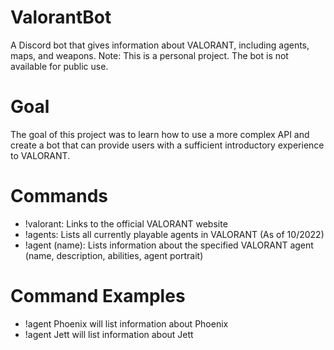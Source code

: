 # ValorantBot
A Discord bot that gives information about VALORANT, including agents, maps, and weapons. 
Note: This is a personal project. The bot is not available for public use.

# Goal
The goal of this project was to learn how to use a more complex API and create a bot that 
can provide users with a sufficient introductory experience to VALORANT. 

# Commands
- !valorant: Links to the official VALORANT website
- !agents: Lists all currently playable agents in VALORANT (As of 10/2022)
- !agent (name): Lists information about the specified VALORANT agent (name, description, abilities, agent portrait)

# Command Examples
- !agent Phoenix will list information about Phoenix
- !agent Jett will list information about Jett
